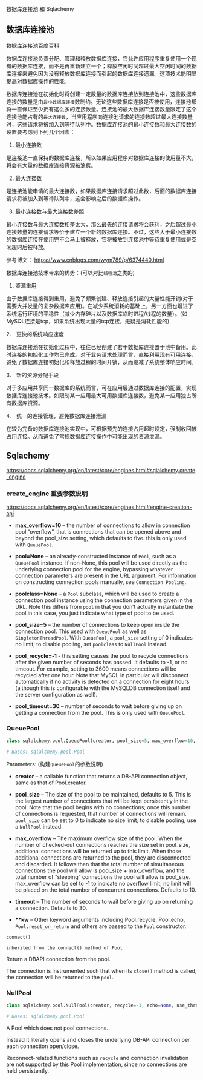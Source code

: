 数据库连接池 和 Sqlachemy

## 数据库连接池

<a href="https://baike.baidu.com/item/%E6%95%B0%E6%8D%AE%E5%BA%93%E8%BF%9E%E6%8E%A5%E6%B1%A0/1518538" target="_blank">数据库连接池百度百科</a>

数据库连接池负责分配、管理和释放数据库连接，它允许应用程序重复使用一个现有的数据库连接，而不是再重新建立一个；释放空闲时间超过最大空闲时间的数据库连接来避免因为没有释放数据库连接而引起的数据库连接遗漏。这项技术能明显提高对数据库操作的性能。

数据库连接池在初始化时将创建一定数量的数据库连接放到连接池中，这些数据库连接的数量是由`最小数据库连接`数制约。无论这些数据库连接是否被使用，连接池都将一直保证至少拥有这么多的连接数量。连接池的最大数据库连接数量限定了这个连接池能占有的`最大连接数`，当应用程序向连接池请求的连接数超过最大连接数量时，这些请求将被加入到等待队列中。数据库连接池的最小连接数和最大连接数的设置要考虑到下列几个因素：

1. 最小连接数

是连接池一直保持的数据库连接，所以如果应用程序对数据库连接的使用量不大，将会有大量的数据库连接资源被浪费。

2. 最大连接数

是连接池能申请的最大连接数，如果数据库连接请求超过此数，后面的数据库连接请求将被加入到等待队列中，这会影响之后的数据库操作。

3. 最小连接数与最大连接数差距

最小连接数与最大连接数相差太大，那么最先的连接请求将会获利，之后超过最小连接数量的连接请求等价于建立一个新的数据库连接。不过，这些大于最小连接数的数据库连接在使用完不会马上被释放，它将被放到连接池中等待重复使用或是空闲超时后被释放。

参考博文： https://www.cnblogs.com/wym789/p/6374440.html

数据库连接池技术带来的优势：(可以对比`线程池`之类的)

1. 资源重用

由于数据库连接得到重用，避免了频繁创建、释放连接引起的大量性能开销(对于需要大并发量的复杂数据库应用)。在减少系统消耗的基础上，另一方面也增进了系统运行环境的平稳性（减少内存碎片以及数据库临时进程/线程的数量）。(如MySQL连接是tcp，如果系统出现大量的tcp连接，无疑是消耗性能的)

2． 更快的系统响应速度

数据库连接池在初始化过程中，往往已经创建了若干数据库连接置于池中备用。此时连接的初始化工作均已完成。对于业务请求处理而言，直接利用现有可用连接，避免了数据库连接初始化和释放过程的时间开销，从而缩减了系统整体响应时间。

3． 新的资源分配手段

对于多应用共享同一数据库的系统而言，可在应用层通过数据库连接的配置，实现数据库连接池技术。如限制某一应用最大可用数据库连接数，避免某一应用独占所有数据库资源。

4． 统一的连接管理，避免数据库连接泄漏

在较为完备的数据库连接池实现中，可根据预先的连接占用超时设定，强制收回被占用连接。从而避免了常规数据库连接操作中可能出现的资源泄漏。

## Sqlachemy

https://docs.sqlalchemy.org/en/latest/core/engines.html#sqlalchemy.create_engine


### create_engine 重要参数说明

https://docs.sqlalchemy.org/en/latest/core/engines.html#engine-creation-api

* **max_overflow=10** – the number of connections to allow in connection pool “overflow”, that is connections that can be opened above and beyond the pool_size setting, which defaults to five. this is only used with `QueuePool`.

* **pool=None** – an already-constructed instance of `Pool`, such as a `QueuePool` instance. If non-None, this pool will be used directly as the underlying connection pool for the engine, bypassing whatever connection parameters are present in the URL argument. For information on constructing connection pools manually, see `Connection Pooling`.


* **poolclass=None** – a `Pool` subclass, which will be used to create a connection pool instance using the connection parameters given in the URL. Note this differs from `pool` in that you don’t actually instantiate the pool in this case, you just indicate what type of pool to be used.

* **pool_size=5** – the number of connections to keep open inside the connection pool. This used with `QueuePool` as well as `SingletonThreadPool`. With `QueuePool`, a `pool_size` setting of 0 indicates no limit; to disable pooling, set `poolclass` to `NullPool` instead.

* **pool_recycle=-1** - this setting causes the pool to recycle connections after the given number of seconds has passed. It defaults to -1, or no timeout. For example, setting to 3600 means connections will be recycled after one hour. Note that MySQL in particular will disconnect automatically if no activity is detected on a connection for eight hours (although this is configurable with the MySQLDB connection itself and the server configuration as well).

* **pool_timeout=30** – number of seconds to wait before giving up on getting a connection from the pool. This is only used with `QueuePool`.


### QueuePool

```python
class sqlalchemy.pool.QueuePool(creator, pool_size=5, max_overflow=10, timeout=30, **kw)

# Bases: sqlalchemy.pool.Pool
```

Parameters: (构建`QueuePool`的参数说明)

* **creator** – a callable function that returns a DB-API connection object, same as that of Pool.creator.

* **pool_size** – The size of the pool to be maintained, defaults to 5. This is the largest number of connections that will be kept persistently in the pool. Note that the pool begins with no connections; once this number of connections is requested, that number of connections will remain. `pool_size` can be set to 0 to indicate no size limit; to disable pooling, use a `NullPool` instead.

* **max_overflow** – The maximum overflow size of the pool. When the number of checked-out connections reaches the size set in pool_size, additional connections will be returned up to this limit. When those additional connections are returned to the pool, they are disconnected and discarded. It follows then that the total number of simultaneous connections the pool will allow is pool_size + max_overflow, and the total number of “sleeping” connections the pool will allow is pool_size. max_overflow can be set to -1 to indicate no overflow limit; no limit will be placed on the total number of concurrent connections. Defaults to 10.

* **timeout** – The number of seconds to wait before giving up on returning a connection. Defaults to 30.

* **\*\*kw** – Other keyword arguments including Pool.recycle, Pool.echo, `Pool.reset_on_return` and others are passed to the `Pool` constructor.


`connect()`

```
inherited from the connect() method of Pool
```

Return a DBAPI connection from the pool.

The connection is instrumented such that when its `close()` method is called, the connection will be returned to the `pool`.

### NullPool

```python
class sqlalchemy.pool.NullPool(creator, recycle=-1, echo=None, use_threadlocal=False, logging_name=None, reset_on_return=True, listeners=None, events=None, dialect=None, pre_ping=False, _dispatch=None)

# Bases: sqlalchemy.pool.Pool
```

A Pool which does not pool connections.

Instead it literally opens and closes the underlying DB-API connection per each connection open/close.

Reconnect-related functions such as `recycle` and connection invalidation are not supported by this Pool implementation, since no connections are held persistently.
